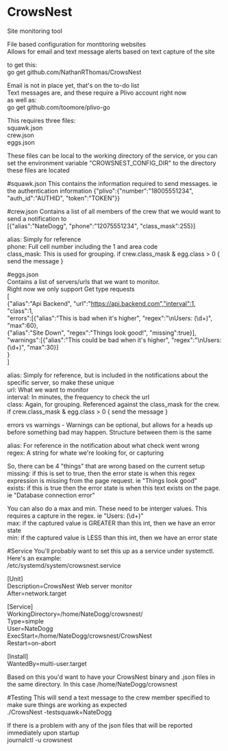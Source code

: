 # CrowsNest
Site monitoring tool

File based configuration for montitoring websites  
Allows for email and text message alerts based on text capture of the site  

to get this:  
go get github.com/NathanRThomas/CrowsNest  


Email is not in place yet, that's on the to-do list  
Text messages are, and these require a Plivo account right now  
as well as:  
go get github.com/toomore/plivo-go  


This requires three files:  
squawk.json  
crew.json  
eggs.json  

These files can be local to the working directory of the service, or you can set the environment variable 
"CROWSNEST_CONFIG_DIR" to the directory these files are located  

#squawk.json
This contains the information required to send messages.  ie the authentication information
{"plivo":{"number":"18005551234", "auth_id":"AUTHID", "token":"TOKEN"}}  

#crew.json
Contains a list of all members of the crew that we would want to send a notification to  
[{"alias":"NateDogg", "phone":"12075551234", "class_mask":255}]  

alias: Simply for reference  
phone: Full cell number including the 1 and area code  
class_mask: This is used for grouping.  if crew.class_mask & egg.class > 0 { send the message }  


#eggs.json  
Contains a list of servers/urls that we want to monitor.  
Right now we only support Get type requests  
[  
    {"alias":"Api Backend", "url":"https://api.backend.com","interval":1, "class":1,  
    "errors":[{"alias":"This is bad when it's higher", "regex":"\\nUsers: (\\d+)", "max":60},  
            {"alias":"Site Down", "regex":"Things look good!", "missing":true}],  
    "warnings":[{"alias":"This could be bad when it's higher", "regex":"\\nUsers: (\\d+)", "max":30}]  
    }  
]  

alias: Simply for reference, but is included in the notifications about the specific server, so make these unique  
url: What we want to monitor  
interval: In minutes, the frequency to check the url  
class: Again, for grouping.  Referenced against the class_mask for the crew.  if crew.class_mask & egg.class > 0 { send the message }  

errors vs warnings - Warnings can be optional, but allows for a heads up before something bad may happen.  Structure between them is the same  

alias: For reference in the notification about what check went wrong  
regex: A string for whate we're looking for, or capturing  

So, there can be 4 "things" that are wrong based on the current setup  
missing: if this is set to true, then the error state is when this regex expression is missing from the page request. ie "Things look good"  
exists: if this is true then the error state is when this text exists on the page. ie "Database connection error"  

You can also do a max and min.  These need to be interger values.  This requires a capture in the regex.  ie "Users: (\d+)"  
max: if the captured value is GREATER than this int, then we have an error state  
min: if the captured value is LESS than this int, then we have an error state  

#Service
You'll probably want to set this up as a service under systemctl.  Here's an example:  
/etc/systemd/system/crowsnest.service  

[Unit]  
Description=CrowsNest Web server monitor  
After=network.target  
  
[Service]  
WorkingDirectory=/home/NateDogg/crowsnest/  
Type=simple  
User=NateDogg  
ExecStart=/home/NateDogg/crowsnest/CrowsNest  
Restart=on-abort  
  
  
[Install]  
WantedBy=multi-user.target  

Based on this you'd want to have your CrowsNest binary and .json files in the same directory.  In this case /home/NateDogg/crowsnest  

#Testing
This will send a text message to the crew member specified to make sure things are working as expected  
./CrowsNest -testsquawk=NateDogg  

If there is a problem with any of the json files that will be reported immediately upon startup  
journalctl -u crowsnest  
